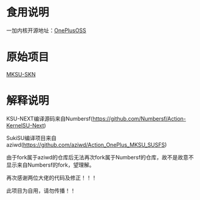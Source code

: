 # 食用说明
一加内核开源地址：[OnePlusOSS](https://github.com/OnePlusOSS/kernel_manifest)

# 原始项目
[MKSU-SKN](https://github.com/ShirkNeko/KernelSU)
# 解释说明
KSU-NEXT编译源码来自Numbersf(https://github.com/Numbersf/Action-KernelSU-Next)

SukiSU编译项目来自aziwd(https://github.com/aziwd/Action_OnePlus_MKSU_SUSFS)

由于fork属于aziwd的仓库后无法再次fork属于Numbersf的仓库，故不是故意不显示来自Numbersf的fork，望理解。

再次感谢两位大佬的代码及修正！！！

此项目为自用，请勿传播！！
